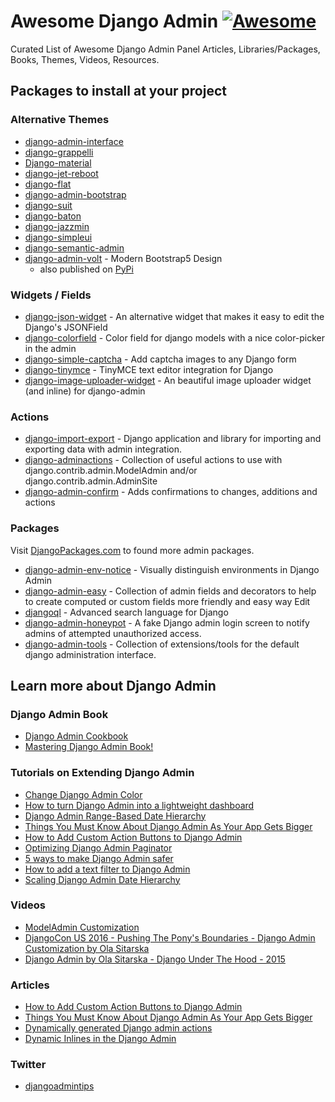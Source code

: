 # Awesome Django Admin [![Awesome](https://cdn.rawgit.com/sindresorhus/awesome/d7305f38d29fed78fa85652e3a63e154dd8e8829/media/badge.svg)](https://github.com/sindresorhus/awesome)
Curated List of Awesome Django Admin Panel Articles, Libraries/Packages, Books, Themes, Videos, Resources.

## Packages to install at your project

### Alternative Themes

- [django-admin-interface](https://github.com/fabiocaccamo/django-admin-interface)
- [django-grappelli](https://github.com/sehmaschine/django-grappelli)
- [Django-material](http://forms.viewflow.io/)
- [django-jet-reboot](https://github.com/assem-ch/django-jet-reboot)
- [django-flat](https://github.com/collinanderson/django-flat-theme)
- [django-admin-bootstrap](https://github.com/django-admin-bootstrap/django-admin-bootstrap)
- [django-suit](https://github.com/darklow/django-suit)
- [django-baton](https://github.com/otto-torino/django-baton)
- [django-jazzmin](https://github.com/farridav/django-jazzmin)
- [django-simpleui](https://github.com/newpanjing/simpleui)
- [django-semantic-admin](https://github.com/globophobe/django-semantic-admin)
- [django-admin-volt](https://github.com/app-generator/django-admin-volt) - Modern Bootstrap5 Design
  - also published on [PyPi](https://pypi.org/project/django-admin-volt/)


### Widgets / Fields

- [django-json-widget](https://github.com/jmrivas86/django-json-widget) - An alternative widget that makes it easy to edit the Django's JSONField
- [django-colorfield](https://github.com/fabiocaccamo/django-colorfield) - Color field for django models with a nice color-picker in the admin
- [django-simple-captcha](https://github.com/mbi/django-simple-captcha) - Add captcha images to any Django form
- [django-tinymce](https://github.com/jazzband/django-tinymce) - TinyMCE text editor integration for Django
- [django-image-uploader-widget](https://github.com/inventare/django-image-uploader-widget) - An beautiful image uploader widget (and inline) for django-admin

### Actions

- [django-import-export](https://github.com/django-import-export/django-import-export) - Django application and library for importing and exporting data with admin integration.
- [django-adminactions](https://github.com/saxix/django-adminactions/) - Collection of useful actions to use with django.contrib.admin.ModelAdmin and/or django.contrib.admin.AdminSite
- [django-admin-confirm](https://github.com/trangpham/django-admin-confirm/) - Adds confirmations to changes, additions and actions


### Packages

Visit [DjangoPackages.com](https://djangopackages.org/grids/g/admin-interface/) to found more admin packages.

- [django-admin-env-notice](https://github.com/dizballanze/django-admin-env-notice) - Visually distinguish environments in Django Admin
- [django-admin-easy](https://github.com/ebertti/django-admin-easy) - Collection of admin fields and decorators to help to create computed or custom fields more friendly and easy way Edit
- [djangoql](https://github.com/ivelum/djangoql) - Advanced search language for Django
- [django-admin-honeypot](https://github.com/dmpayton/django-admin-honeypot/) - A fake Django admin login screen to notify admins of attempted unauthorized access.
- [django-admin-tools](https://github.com/django-admin-tools/django-admin-tools) - Collection of extensions/tools for the default django administration interface.

## Learn more about Django Admin

### Django Admin Book
- [Django Admin Cookbook](https://books.agiliq.com/projects/django-admin-cookbook/en/latest/)
- [Mastering Django Admin Book!](https://mastering-django-admin.avilpage.com/en/latest/)

### Tutorials on Extending Django Admin
- [Change Django Admin Color](https://www.dothedev.com/blog/django-admin-change-color/)
- [How to turn Django Admin into a lightweight dashboard](https://medium.com/@hakibenita/how-to-turn-django-admin-into-a-lightweight-dashboard-a0e0bbf609ad)
- [Django Admin Range-Based Date Hierarchy](https://codeburst.io/django-admin-range-based-date-hierarchy-37955b12ea4e)
- [Things You Must Know About Django Admin As Your App Gets Bigger](https://medium.com/@hakibenita/things-you-must-know-about-django-admin-as-your-app-gets-bigger-6be0b0ee9614)
- [How to Add Custom Action Buttons to Django Admin](https://medium.com/@hakibenita/how-to-add-custom-action-buttons-to-django-admin-8d266f5b0d41)
- [Optimizing Django Admin Paginator](https://medium.com/@hakibenita/optimizing-django-admin-paginator-53c4eb6bfca3)
- [5 ways to make Django Admin safer](https://medium.com/hackernoon/5-ways-to-make-django-admin-safer-eb7753698ac8)
- [How to add a text filter to Django Admin](https://medium.com/@hakibenita/how-to-add-a-text-filter-to-django-admin-5d1db93772d8)
- [Scaling Django Admin Date Hierarchy](https://medium.com/@hakibenita/scaling-django-admin-date-hierarchy-85c8e441dd4c)

### Videos

- [ModelAdmin Customization](https://www.youtube.com/watch?v=Xb9zfoJJzWg)
- [DjangoCon US 2016 - Pushing The Pony's Boundaries - Django Admin Customization by Ola Sitarska](https://www.youtube.com/watch?v=0oZA_ACwNe4)
- [Django Admin by Ola Sitarska - Django Under The Hood - 2015](https://opbeat.com/community/posts/django-admin-by-ola-sitarska/)

### Articles

- [How to Add Custom Action Buttons to Django Admin](https://medium.com/@hakibenita/how-to-add-custom-action-buttons-to-django-admin-8d266f5b0d41#.egd2bfqig)
- [Things You Must Know About Django Admin As Your App Gets Bigger](https://medium.com/@hakibenita/things-you-must-know-about-django-admin-as-your-app-gets-bigger-6be0b0ee9614#.gc95boaw8)
- [Dynamically generated Django admin actions](http://lukeplant.me.uk/blog/posts/dynamically-generated-django-admin-actions/)
- [Dynamic Inlines in the Django Admin](http://www.mechanicalgirl.com/post/dynamic-inlines-django-admin/)

### Twitter

- [djangoadmintips](https://twitter.com/djangoadmintips)
